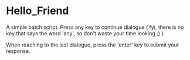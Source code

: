 # Hello_Friend

A simple batch script. Press any key to continue dialogue ( fyi, there is no key that says the word 'any', so don't waste your time looking ;) ).

When reaching to the last dialogue, press the 'enter' key to submit your response.
